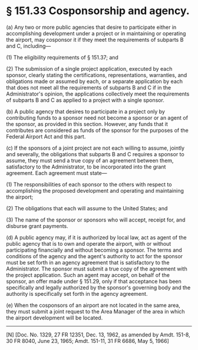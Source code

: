# § 151.33   Cosponsorship and agency.

(a) Any two or more public agencies that desire to participate either in accomplishing development under a project or in maintaining or operating the airport, may cosponsor it if they meet the requirements of subparts B and C, including—


(1) The eligibility requirements of § 151.37; and 


(2) The submission of a single project application, executed by each sponsor, clearly stating the certifications, representations, warranties, and obligations made or assumed by each, or a separate application by each that does not meet all the requirements of subparts B and C if in the Administrator's opinion, the applications collectively meet the requirements of subparts B and C as applied to a project with a single sponsor. 


(b) A public agency that desires to participate in a project only by contributing funds to a sponsor need not become a sponsor or an agent of the sponsor, as provided in this section. However, any funds that it contributes are considered as funds of the sponsor for the purposes of the Federal Airport Act and this part. 


(c) If the sponsors of a joint project are not each willing to assume, jointly and severally, the obligations that subparts B and C requires a sponsor to assume, they must send a true copy of an agreement between them, satisfactory to the Administrator, to be incorporated into the grant agreement. Each agreement must state—


(1) The responsibilities of each sponsor to the others with respect to accomplishing the proposed development and operating and maintaining the airport; 


(2) The obligations that each will assume to the United States; and 


(3) The name of the sponsor or sponsors who will accept, receipt for, and disburse grant payments. 


(d) A public agency may, if it is authorized by local law, act as agent of the public agency that is to own and operate the airport, with or without participating financially and without becoming a sponsor. The terms and conditions of the agency and the agent's authority to act for the sponsor must be set forth in an agency agreement that is satisfactory to the Administrator. The sponsor must submit a true copy of the agreement with the project application. Such an agent may accept, on behalf of the sponsor, an offer made under § 151.29, only if that acceptance has been specifically and legally authorized by the sponsor's governing body and the authority is specifically set forth in the agency agreement. 


(e) When the cosponsors of an airport are not located in the same area, they must submit a joint request to the Area Manager of the area in which the airport development will be located. 



---

[N] [Doc. No. 1329, 27 FR 12351, Dec. 13, 1962, as amended by Amdt. 151-8, 30 FR 8040, June 23, 1965; Amdt. 151-11, 31 FR 6686, May 5, 1966]




